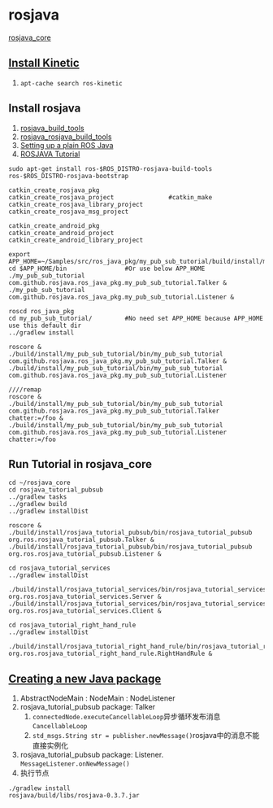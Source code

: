 # rosjava

[rosjava_core](https://rosjava.github.io/rosjava_core/latest/index.html)

## [Install Kinetic](http://wiki.ros.org/kinetic/Installation/Ubuntu)
1. `apt-cache search ros-kinetic`

## Install rosjava
1. [rosjava_build_tools](https://wiki.ros.org/rosjava_build_tools)
2. [rosjava_rosjava_build_tools](https://github.com/rosjava/rosjava_build_tools/tree/kinetic)
3. [Setting up a plain ROS Java](https://spyroskoukas.com/2020/05/15/how-to-setup-a-ros-java-system-in-windows/)
4. [ROSJAVA Tutorial ](https://youtu.be/lujgeInpejY)
```
sudo apt-get install ros-$ROS_DISTRO-rosjava-build-tools ros-$ROS_DISTRO-rosjava-bootstrap

catkin_create_rosjava_pkg
catkin_create_rosjava_project				#catkin_make
catkin_create_rosjava_library_project
catkin_create_rosjava_msg_project

catkin_create_android_pkg
catkin_create_android_project
catkin_create_android_library_project

export APP_HOME=~/Samples/src/ros_java_pkg/my_pub_sub_tutorial/build/install/my_pub_sub_tutorial/
cd $APP_HOME/bin				#Or use below APP_HOME
./my_pub_sub_tutorial com.github.rosjava.ros_java_pkg.my_pub_sub_tutorial.Talker &
./my_pub_sub_tutorial com.github.rosjava.ros_java_pkg.my_pub_sub_tutorial.Listener &
```
```
roscd ros_java_pkg
cd my_pub_sub_tutorial/			#No need set APP_HOME because APP_HOME use this default dir
../gradlew install

roscore &
./build/install/my_pub_sub_tutorial/bin/my_pub_sub_tutorial com.github.rosjava.ros_java_pkg.my_pub_sub_tutorial.Talker &
./build/install/my_pub_sub_tutorial/bin/my_pub_sub_tutorial com.github.rosjava.ros_java_pkg.my_pub_sub_tutorial.Listener

////remap
roscore &
./build/install/my_pub_sub_tutorial/bin/my_pub_sub_tutorial com.github.rosjava.ros_java_pkg.my_pub_sub_tutorial.Talker chatter:=/foo &
./build/install/my_pub_sub_tutorial/bin/my_pub_sub_tutorial com.github.rosjava.ros_java_pkg.my_pub_sub_tutorial.Listener chatter:=/foo

```

## Run Tutorial in rosjava_core
```
cd ~/rosjava_core
cd rosjava_tutorial_pubsub
../gradlew tasks
../gradlew build
../gradlew installDist

roscore &
./build/install/rosjava_tutorial_pubsub/bin/rosjava_tutorial_pubsub org.ros.rosjava_tutorial_pubsub.Talker &
./build/install/rosjava_tutorial_pubsub/bin/rosjava_tutorial_pubsub org.ros.rosjava_tutorial_pubsub.Listener &
```

```
cd rosjava_tutorial_services
../gradlew installDist

./build/install/rosjava_tutorial_services/bin/rosjava_tutorial_services  org.ros.rosjava_tutorial_services.Server &
./build/install/rosjava_tutorial_services/bin/rosjava_tutorial_services  org.ros.rosjava_tutorial_services.Client &
```

```
cd rosjava_tutorial_right_hand_rule
../gradlew installDist

./build/install/rosjava_tutorial_right_hand_rule/bin/rosjava_tutorial_right_hand_rule org.ros.rosjava_tutorial_right_hand_rule.RightHandRule &
```

## [Creating a new Java package](https://rosjava.github.io/rosjava_core/latest/getting_started.html#creating-a-new-java-package)
1. AbstractNodeMain : NodeMain : NodeListener
2. rosjava_tutorial_pubsub package: Talker
    1. `connectedNode.executeCancellableLoop`异步循环发布消息`CancellableLoop`
	2. `std_msgs.String str = publisher.newMessage()`rosjava中的消息不能直接实例化
3. rosjava_tutorial_pubsub package: Listener. `MessageListener.onNewMessage()`
4. 执行节点
```
./gradlew install
rosjava/build/libs/rosjava-0.3.7.jar
```
